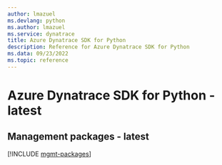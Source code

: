 ```yaml
---
author: lmazuel
ms.devlang: python
ms.author: lmazuel
ms.service: dynatrace
title: Azure Dynatrace SDK for Python
description: Reference for Azure Dynatrace SDK for Python
ms.data: 09/23/2022
ms.topic: reference
---
```

# Azure Dynatrace SDK for Python - latest

## Management packages - latest
[!INCLUDE [mgmt-packages](dynatrace-mgmt-index.md)]